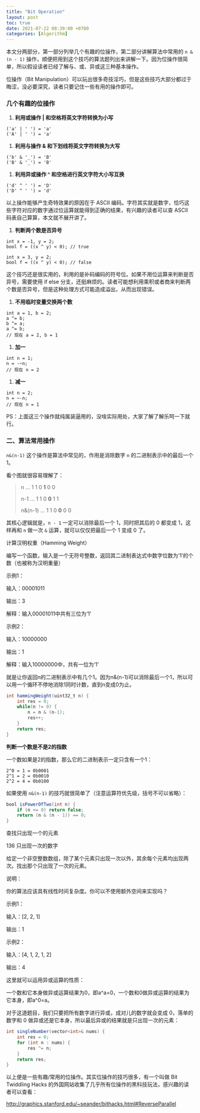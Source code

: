 ```yaml
---
title: "Bit Operation"
layout: post
toc: true
date: 2021-07-22 08:39:00 +0700
categories: [Algorithm]
---
```




本文分两部分，第一部分列举几个有趣的位操作，第二部分讲解算法中常用的 `n & (n - 1)` 操作，顺便把用到这个技巧的算法题列出来讲解一下。因为位操作很简单，所以假设读者已经了解与、或、异或这三种基本操作。

位操作（Bit Manipulation）可以玩出很多奇技淫巧，但是这些技巧大部分都过于晦涩，没必要深究，读者只要记住一些有用的操作即可。

### 几个有趣的位操作

1. **利用或操作 | 和空格将英文字符转换为小写**

```
('a' | ' ') = 'a'
('A' | ' ') = 'a'
```

1. **利用与操作 & 和下划线将英文字符转换为大写**

```
('b' & '_') = 'B'
('B' & '_') = 'B'
```

1. **利用异或操作 ^ 和空格进行英文字符大小写互换**

```
('d' ^ ' ') = 'D'
('D' ^ ' ') = 'd'
```

以上操作能够产生奇特效果的原因在于 ASCII 编码。字符其实就是数字，恰巧这些字符对应的数字通过位运算就能得到正确的结果，有兴趣的读者可以查 ASCII 码表自己算算，本文就不展开讲了。

1. **判断两个数是否异号**

```
int x = -1, y = 2;
bool f = ((x ^ y) < 0); // true

int x = 3, y = 2;
bool f = ((x ^ y) < 0); // false
```

这个技巧还是很实用的，利用的是补码编码的符号位。如果不用位运算来判断是否异号，需要使用 if else 分支，还挺麻烦的。读者可能想利用乘积或者商来判断两个数是否异号，但是这种处理方式可能造成溢出，从而出现错误。

1. **不用临时变量交换两个数**

```
int a = 1, b = 2;
a ^= b;
b ^= a;
a ^= b;
// 现在 a = 2, b = 1
```

1. **加一**

```
int n = 1;
n = -~n;
// 现在 n = 2
```

1. **减一**

```
int n = 2;
n = ~-n;
// 现在 n = 1
```

PS：上面这三个操作就纯属装逼用的，没啥实际用处，大家了解了解乐呵一下就行。

### 二、算法常用操作

`n&(n-1)` 这个操作是算法中常见的，作用是消除数字 `n` 的二进制表示中的最后一个 1。

看个图就很容易理解了：

> n              ...     1    1    0    **1**    0     0
>
> n-1           ...     1    1    0    **0**     1     1
>
> n&(n-1)    ...     1    1    0    **0**     0     0

其核心逻辑就是，`n - 1` 一定可以消除最后一个 1，同时把其后的 0 都变成 1，这样再和 `n` 做一次 `&` 运算，就可以仅仅把最后一个 1 变成 0 了。 

计算汉明权重（Hamming Weight）

编写一个函数，输入是一个无符号整数，返回其二进制表达式中数字位数为‘1’的个数（也被称为汉明重量）

示例1：

输入：00001011

输出：3

解释：输入00001011中共有三位为‘1’



示例2：

输入：10000000

输出：1

解释：输入10000000中，共有一位为‘1’



就是让你返回n的二进制表示中有几个1。因为n&(n-1)可以消除最后一个1，所以可以用一个循环不停地消除1同时计数，直到n变成0为止。

```java
int hammingWeight(uint32_t n) {
    int res = 0;
    while(n != 0) {
        n = n & (n-1);
        res++;
    }
    return res;
}
```



**判断一个数是不是2的指数**

一个数如果是2的指数，那么它的二进制表示一定只含有一个1：

```
2^0 = 1 = 0b0001
2^1 = 2 = 0b0010
2^2 = 4 = 0b0100
```

如果使用 `n&(n-1)` 的技巧就很简单了（注意运算符优先级，括号不可以省略）：

```java
bool isPowerOfTwo(int n) {
    if (n <= 0) return false;
    return (n & (n - 1)) == 0;
}
```



查找只出现一个的元素

136 只出现一次的数字

给定一个非空整数数组，除了某个元素只出现一次以外，其余每个元素均出现两次。找出那个只出现了一次的元素。

说明：

你的算法应该具有线性时间复杂度。你可以不使用额外空间来实现吗？

示例1：

输入：[2, 2, 1]

输出：1

示例2：

输入：[4, 1, 2, 1, 2]

输出：4

这里就可以运用异或运算的性质：

一个数和它本身做异或运算结果为0，即a^a=0，一个数和0做异或运算的结果为它本身，即a^0=a。

对于这道题目，我们只要把所有数字进行异或，成对儿的数字就会变成 0，落单的数字和 0 做异或还是它本身，所以最后异或的结果就是只出现一次的元素： 

```java
int singleNumber(vector<int>& nums) {
    int res = 0;
    for (int n : nums) {
        res ^= n;
    }
    return res;
}
```

以上便是一些有趣/常用的位操作。其实位操作的技巧很多，有一个叫做 Bit Twiddling Hacks 的外国网站收集了几乎所有位操作的黑科技玩法，感兴趣的读者可以查看：

<http://graphics.stanford.edu/~seander/bithacks.html#ReverseParallel>
